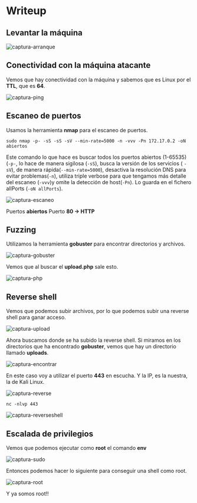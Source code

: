 # Writeup

## Levantar la máquina

![captura-arranque](https://github.com/Alv-fh/Dockerlabs_machines_writeups/assets/109484163/5428d9e6-e656-4c3d-aa03-7fa63fbd8454)

## Conectividad con la máquina atacante

Vemos que hay conectividad con la máquina y sabemos que es Linux por el **TTL**, que es **64**.

![captura-ping](https://github.com/Alv-fh/Dockerlabs_machines_writeups/assets/109484163/fc24939f-220f-4310-860c-0133105c905f)

## Escaneo de puertos

Usamos la herramienta **nmap** para el escaneo de puertos.

`sudo nmap -p- -sS -sS -sV --min-rate=5000 -n -vvv -Pn 172.17.0.2 -oN abiertos`

Este comando lo que hace es buscar todos los puertos abiertos (1-65535) (`-p-`, lo hace de manera sigilosa (`-sS`), busca la versión de los servicios ( `-sV`), de manera rápida(`--min-rate=5000`), desactiva la resolución DNS para evitar problemas(`-n`), utiliza triple verbose para que tengamos más detalle del escaneo (`-vvv`)y omite la detección de host(`-Pn`). Lo guarda en el fichero allPorts (`-oN allPorts`).

![captura-escaneo](https://github.com/Alv-fh/Dockerlabs_machines_writeups/assets/109484163/6325e4c3-4c66-4f37-8a8f-13ae1cadf981)

Puertos **abiertos**
Puerto **80 -> HTTP**

## Fuzzing

Utilizamos la herramienta **gobuster** para encontrar directorios y archivos.

![captura-gobuster](https://github.com/Alv-fh/Dockerlabs_machines_writeups/assets/109484163/9d087f2a-f92c-42f4-9b97-57289f531834)

Vemos que al buscar el **upload.php** sale esto.

![captura-php](https://github.com/Alv-fh/Dockerlabs_machines_writeups/assets/109484163/af42f71d-8c3f-4cd1-a9c4-c605eaf6b876)

## Reverse shell

Vemos que podemos subir archivos, por lo que podemos subir una reverse shell para ganar acceso.

![captura-upload](https://github.com/Alv-fh/Dockerlabs_machines_writeups/assets/109484163/51f3fdfc-762e-4743-9a28-98cfde8c3285)

Ahora buscamos donde se ha subido la reverse shell. Si miramos en los directorios que ha encontrado **gobuster**, vemos que hay un directorio llamado **uploads**.

![captura-encontrar](https://github.com/Alv-fh/Dockerlabs_machines_writeups/assets/109484163/88c2d777-226d-49b5-a74f-24e020bc776e)

En este caso voy a utilizar el puerto **443** en escucha. Y la IP, es la nuestra, la de Kali Linux.

![captura-reverse](https://github.com/Alv-fh/Dockerlabs_machines_writeups/assets/109484163/d38ac2fa-549d-4170-b367-822a1916649e)

`nc -nlvp 443`

![captura-reverseshell](https://github.com/Alv-fh/Dockerlabs_machines_writeups/assets/109484163/e87bf22d-53bf-4735-b98d-ec8d531b7ef6)

## Escalada de privilegios

Vemos que podemos ejecutar como **root** el comando **env**

![captura-sudo](https://github.com/Alv-fh/Dockerlabs_machines_writeups/assets/109484163/e1edf513-43a7-43ac-a6cf-a06de6f272d0)

Entonces podemos hacer lo siguiente para conseguir una shell como root.

![captura-root](https://github.com/Alv-fh/Dockerlabs_machines_writeups/assets/109484163/e202f8c0-df8a-48f8-9379-f388a29d4030)

Y ya somos root!!
